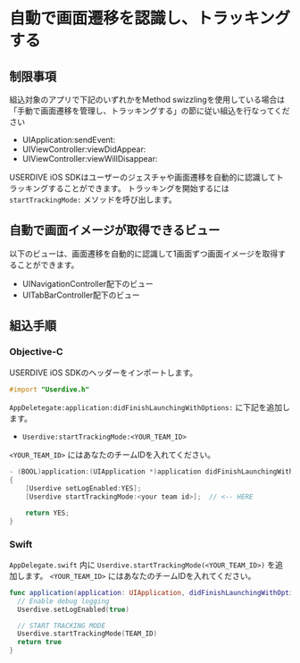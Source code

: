 # 自動で画面遷移を認識し、トラッキングする

## 制限事項

 組込対象のアプリで下記のいずれかをMethod swizzlingを使用している場合は
「手動で画面遷移を管理し、トラッキングする」の節に従い組込を行なってください

- UIApplication:sendEvent:
- UIViewController:viewDidAppear:
- UIViewController:viewWillDisappear:

USERDIVE iOS SDKはユーザーのジェスチャや画面遷移を自動的に認識してトラッキングすることができます。
トラッキングを開始するには `startTrackingMode:` メソッドを呼び出します。

## 自動で画面イメージが取得できるビュー

以下のビューは、画面遷移を自動的に認識して1画面ずつ画面イメージを取得することができます。

- UINavigationController配下のビュー
- UITabBarController配下のビュー

## 組込手順

### Objective-C

USERDIVE iOS SDKのヘッダーをインポートします。

```objective-c
#import "Userdive.h"
```

`AppDeletegate:application:didFinishLaunchingWithOptions:` に下記を追加します。

- `Userdive:startTrackingMode:<YOUR_TEAM_ID>`

`<YOUR_TEAM_ID>` にはあなたのチームIDを入れてください。

```objective-c
- (BOOL)application:(UIApplication *)application didFinishLaunchingWithOptions:(NSDictionary *)launchOptions
{
    [Userdive setLogEnabled:YES];
    [Userdive startTrackingMode:<your team id>];  // <-- HERE

    return YES;
}
```

### Swift

`AppDelegate.swift` 内に `Userdive.startTrackingMode(<YOUR_TEAM_ID>)` を追加します。
`<YOUR_TEAM_ID>` にはあなたのチームIDを入れてください。

```swift
func application(application: UIApplication, didFinishLaunchingWithOptions launchOptions: [NSObject: AnyObject]?) -> Bool {
  // Enable debug logging
  Userdive.setLogEnabled(true)

  // START TRACKING MODE
  Userdive.startTrackingMode(TEAM_ID)
  return true
}
```

